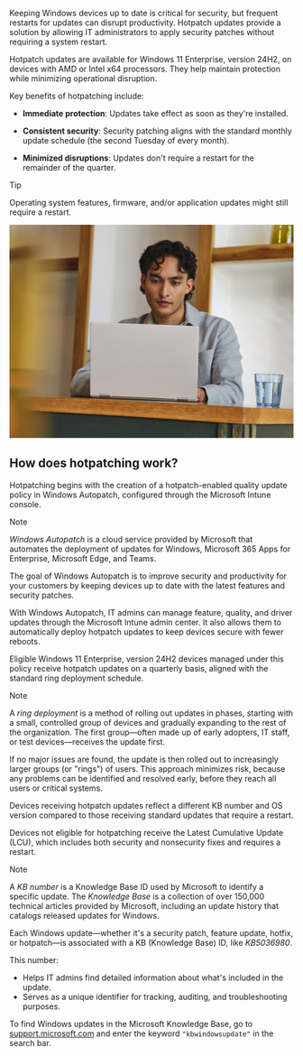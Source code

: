 Keeping Windows devices up to date is critical for security, but frequent restarts for updates can disrupt productivity. Hotpatch updates provide a solution by allowing IT administrators to apply security patches without requiring a system restart.  

Hotpatch updates are available for Windows 11 Enterprise, version 24H2, on devices with AMD or Intel x64 processors. They help maintain protection while minimizing operational disruption.  

Key benefits of hotpatching include:

- **Immediate protection**: Updates take effect as soon as they're installed.

- **Consistent security**: Security patching aligns with the standard monthly update schedule (the second Tuesday of every month).

- **Minimized disruptions**: Updates don't require a restart for the remainder of the quarter.

> [!TIP]
> Operating system features, firmware, and/or application updates might still require a restart.

![Person using a laptop at a wooden desk with a glass of water nearby.](../media/admin.png)

## How does hotpatching work?

Hotpatching begins with the creation of a hotpatch-enabled quality update policy in Windows Autopatch, configured through the Microsoft Intune console.

> [!NOTE]
>*Windows Autopatch* is a cloud service provided by Microsoft that automates the deployment of updates for Windows, Microsoft 365 Apps for Enterprise, Microsoft Edge, and Teams.  
>
> The goal of Windows Autopatch is to improve security and productivity for your customers by keeping devices up to date with the latest features and security patches.  
>
> With Windows Autopatch, IT admins can manage feature, quality, and driver updates through the Microsoft Intune admin center. It also allows them to automatically deploy hotpatch updates to keep devices secure with fewer reboots.

Eligible Windows 11 Enterprise, version 24H2 devices managed under this policy receive hotpatch updates on a quarterly basis, aligned with the standard ring deployment schedule.

> [!NOTE]
> A *ring deployment* is a method of rolling out updates in phases, starting with a small, controlled group of devices and gradually expanding to the rest of the organization. The first group—often made up of early adopters, IT staff, or test devices—receives the update first.
>
> If no major issues are found, the update is then rolled out to increasingly larger groups (or "rings") of users. This approach minimizes risk, because any problems can be identified and resolved early, before they reach all users or critical systems.

Devices receiving hotpatch updates reflect a different KB number and OS version compared to those receiving standard updates that require a restart.

Devices not eligible for hotpatching receive the Latest Cumulative Update (LCU), which includes both security and nonsecurity fixes and requires a restart.

> [!NOTE]
> A *KB number* is a Knowledge Base ID used by Microsoft to identify a specific update. The *Knowledge Base* is a collection of over 150,000 technical articles provided by Microsoft, including an update history that catalogs released updates for Windows.
>
> Each Windows update—whether it's a security patch, feature update, hotfix, or hotpatch—is associated with a KB (Knowledge Base) ID, like *KB5036980*.
>
> This number:
>
> - Helps IT admins find detailed information about what's included in the update.
> - Serves as a unique identifier for tracking, auditing, and troubleshooting purposes.  
>
> To find Windows updates in the Microsoft Knowledge Base, go to [support.microsoft.com](https://support.microsoft.com) and enter the keyword `"kbwindowsupdate"` in the search bar.